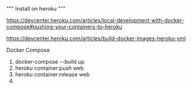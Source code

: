 """
Install on heroku
"""

https://devcenter.heroku.com/articles/local-development-with-docker-compose#pushing-your-containers-to-heroku

https://devcenter.heroku.com/articles/build-docker-images-heroku-yml




Docker Compose
1. docker-compose --build up
2. heroku container:push web
3. heroku container:release web
4. 